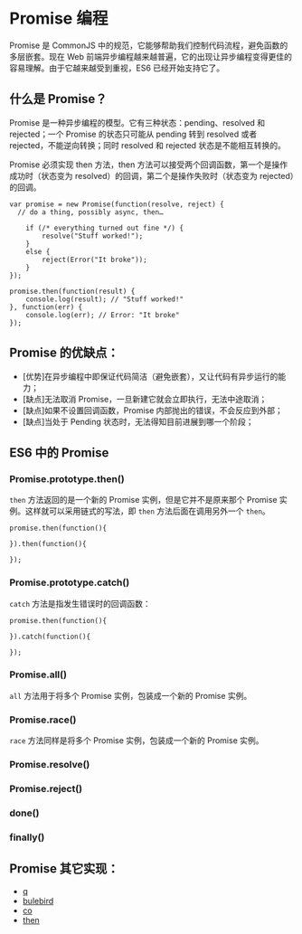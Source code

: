 # Promise 编程
Promise 是 CommonJS 中的规范，它能够帮助我们控制代码流程，避免函数的多层嵌套。现在 Web 前端异步编程越来越普遍，它的出现让异步编程变得更佳的容易理解。由于它越来越受到重视，ES6 已经开始支持它了。

## 什么是 Promise？
Promise 是一种异步编程的模型。它有三种状态：pending、resolved 和 rejected；一个 Promise 的状态只可能从 pending 转到 resolved 或者 rejected，不能逆向转换；同时 resolved 和 rejected 状态是不能相互转换的。

Promise 必须实现 then 方法，then 方法可以接受两个回调函数，第一个是操作成功时（状态变为 resolved）的回调，第二个是操作失败时（状态变为 rejected）的回调。

```
var promise = new Promise(function(resolve, reject) {
  // do a thing, possibly async, then…

	if (/* everything turned out fine */) {
		resolve("Stuff worked!");
	}
	else {
		reject(Error("It broke"));
	}
});

promise.then(function(result) {
	console.log(result); // "Stuff worked!"
}, function(err) {
	console.log(err); // Error: "It broke"
});
```

## Promise 的优缺点：

* [优势]在异步编程中即保证代码简洁（避免嵌套），又让代码有异步运行的能力；
* [缺点]无法取消 Promise，一旦新建它就会立即执行，无法中途取消；
* [缺点]如果不设置回调函数，Promise 内部抛出的错误，不会反应到外部；
* [缺点]当处于 Pending 状态时，无法得知目前进展到哪一个阶段；

## ES6 中的 Promise
### Promise.prototype.then()
`then` 方法返回的是一个新的 Promise 实例，但是它并不是原来那个 Promise 实例。这样就可以采用链式的写法，即 `then` 方法后面在调用另外一个 `then`。

```
promise.then(function(){
	
}).then(function(){

});
```

### Promise.prototype.catch()
`catch` 方法是指发生错误时的回调函数：

```
promise.then(function(){
	
}).catch(function(){

});
```

### Promise.all()
`all` 方法用于将多个 Promise 实例，包装成一个新的 Promise 实例。

### Promise.race()
`race` 方法同样是将多个 Promise 实例，包装成一个新的 Promise 实例。

### Promise.resolve()

### Promise.reject()

### done()

### finally()

## Promise 其它实现：

* [q](https://github.com/kriskowal/q)
* [bulebird](https://github.com/petkaantonov/bluebird)
* [co](https://github.com/tj/co)
* [then](https://github.com/cujojs/when)




